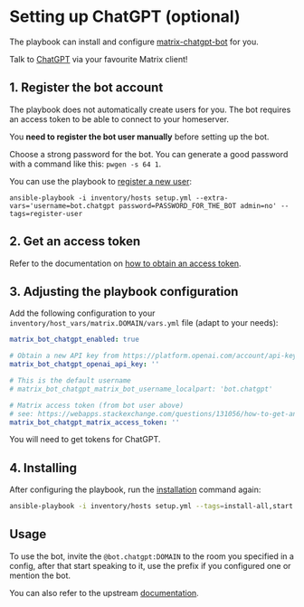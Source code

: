 # Setting up ChatGPT (optional)

The playbook can install and configure [matrix-chatgpt-bot](https://github.com/matrixgpt/matrix-chatgpt-bot) for you.

Talk to [ChatGPT](https://openai.com/blog/chatgpt/) via your favourite Matrix client!


## 1. Register the bot account

The playbook does not automatically create users for you. The bot requires an access token to be able to connect to your homeserver.

You **need to register the bot user manually** before setting up the bot.

Choose a strong password for the bot. You can generate a good password with a command like this: `pwgen -s 64 1`.

You can use the playbook to [register a new user](registering-users.md):

```
ansible-playbook -i inventory/hosts setup.yml --extra-vars='username=bot.chatgpt password=PASSWORD_FOR_THE_BOT admin=no' --tags=register-user
```


## 2. Get an access token

Refer to the documentation on [how to obtain an access token](obtaining-access-tokens.md).


## 3. Adjusting the playbook configuration

Add the following configuration to your `inventory/host_vars/matrix.DOMAIN/vars.yml` file (adapt to your needs):

```yaml
matrix_bot_chatgpt_enabled: true

# Obtain a new API key from https://platform.openai.com/account/api-keys
matrix_bot_chatgpt_openai_api_key: ''

# This is the default username
# matrix_bot_chatgpt_matrix_bot_username_localpart: 'bot.chatgpt'

# Matrix access token (from bot user above)
# see: https://webapps.stackexchange.com/questions/131056/how-to-get-an-access-token-for-element-riot-matrix
matrix_bot_chatgpt_matrix_access_token: ''
```

You will need to get tokens for ChatGPT.


## 4. Installing

After configuring the playbook, run the [installation](installing.md) command again:

```sh
ansible-playbook -i inventory/hosts setup.yml --tags=install-all,start
```


## Usage

To use the bot, invite the `@bot.chatgpt:DOMAIN` to the room you specified in a config, after that start speaking to it, use the prefix if you configured one or mention the bot.

You can also refer to the upstream [documentation](https://github.com/matrixgpt/matrix-chatgpt-bot).
